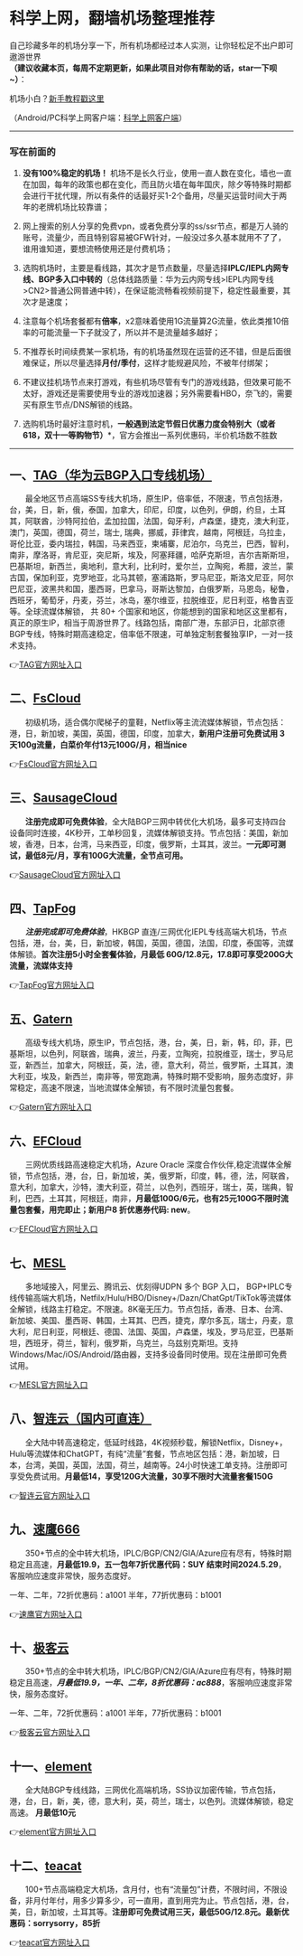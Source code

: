 # 科学上网，翻墙机场整理推荐

自己珍藏多年的机场分享一下，所有机场都经过本人实测，让你轻松足不出户即可遨游世界   
**（建议收藏本页，每周不定期更新，如果此项目对你有帮助的话，star一下呗~）**：

机场小白？[新手教程戳这里](https://github.com/WallKiller-glitch/V2raySSSSRShare/tree/main/%E6%96%B0%E6%89%8B%E4%BD%BF%E7%94%A8%E6%95%99%E7%A8%8B)

（Android/PC科学上网客户端：[科学上网客户端](https://github.com/WallKiller-glitch/V2raySSSSRShare/blob/main/%E7%A7%91%E5%AD%A6%E4%B8%8A%E7%BD%91%E5%AE%A2%E6%88%B7%E7%AB%AF%EF%BC%8C%E9%9C%80%E8%A6%81%E8%87%AA%E5%8F%96.md)）

------
### 写在前面的
1. **没有100%稳定的机场！** 机场不是长久行业，使用一直人数在变化，墙也一直在加固，每年的政策也都在变化，而且防火墙在每年国庆，除夕等特殊时期都会进行干扰代理，所以有条件的话最好买1-2个备用，尽量买运营时间大于两年的老牌机场比较靠谱；
 
2. 网上搜索的别人分享的免费vpn，或者免费分享的ss/ssr节点，都是万人骑的账号，流量少，而且特别容易被GFW针对，一般没过多久基本就用不了了，谁用谁知道，要想流畅使用还是付费机场；

3. 选购机场时，主要是看线路，其次才是节点数量，尽量选择**IPLC/IEPL内网专线、BGP多入口中转的**（总体线路质量：华为云内网专线>IEPL内网专线>CN2>普通公网普通中转），在保证能流畅看视频前提下，稳定性最重要，其次才是速度；

4. 注意每个机场套餐都有**倍率**，x2意味着使用1G流量算2G流量，依此类推10倍率的可能流量一下子就没了，所以并不是流量越多越好；

5. 不推荐长时间续费某一家机场，有的机场虽然现在运营的还不错，但是后面很难保证，所以尽量选择**月付/季付**，这样才能规避风险，不被年付绑架；

6. 不建议挂机场节点来打游戏，有些机场尽管有专门的游戏线路，但效果可能不太好，游戏还是需要使用专业的游戏加速器；另外需要看HBO，奈飞的，需要买有原生节点/DNS解锁的线路。

7. 选购机场时最好注意时机，**一般遇到法定节假日优惠力度会特别大（或者618，双十一等购物节）***，官方会推出一系列优惠码，半价机场数不胜数

------

## 一、[TAG（华为云BGP入口专线机场）](https://tagss04.pro/#/auth/uymBgx8S)

&emsp;&emsp;最全地区节点高端SS专线大机场，原生IP，倍率低，不限速，节点包括港，台，美，日，新，俄，泰国，加拿大，印尼，印度，以色列，伊朗，约旦，土耳其，阿联酋，沙特阿拉伯，孟加拉国，法国，匈牙利，卢森堡，捷克，澳大利亚，澳门，英国，德国，荷兰，瑞士, 瑞典，挪威，菲律宾，越南，阿根廷，乌拉圭，哥伦比亚，委内瑞拉，韩国，马来西亚，柬埔寨，尼泊尔，乌克兰，巴西，智利，南非，摩洛哥，肯尼亚，突尼斯，埃及，阿塞拜疆，哈萨克斯坦，吉尔吉斯斯坦，巴基斯坦，新西兰，奥地利，意大利，比利时，爱尔兰，立陶宛，希腊，波兰，蒙古国，保加利亚，克罗地亚，北马其顿，塞浦路斯，罗马尼亚，斯洛文尼亚，阿尔巴尼亚，波黑共和国，墨西哥，巴拿马，哥斯达黎加，白俄罗斯，马恩岛，秘鲁，西班牙，葡萄牙，丹麦，芬兰，冰岛，塞尔维亚，拉脱维亚，尼日利亚，格鲁吉亚等。全球流媒体解锁， 共 80+ 个国家和地区，你能想到的国家和地区这里都有，真正的原生IP，相当于周游世界了。线路包括，南部广港，东部沪日，北部京德 BGP专线，特殊时期高速稳定，倍率低不限速，可单独定制套餐独享IP，一对一技术支持。

👉[TAG官方网址入口](https://tagss04.pro/#/auth/uymBgx8S)


## 二、[FsCloud](https://dash.996cloud.top/#/register?code=rsFPPHnq)

&emsp;&emsp;初级机场，适合偶尔爬梯子的童鞋，Netflix等主流流媒体解锁，节点包括：港，日，新加坡，美国，英国，德国，印度，加拿大，**新用户注册可免费试用 3 天100g流量，白菜价年付13元100G/月，相当nice**

👉[FsCloud官方网址入口](https://dash.996cloud.top/#/register?code=rsFPPHnq)


## 三、[SausageCloud](https://reborn.kaochang.ltd/#/register?code=dx2i5cif)

&emsp;&emsp;**注册完成即可免费体验**，全大陆BGP三网中转优化大机场，最多可支持四台设备同时连接，4K秒开，工单秒回复，流媒体解锁支持。节点包括：美国，新加坡，香港，日本，台湾，马来西亚，印度，俄罗斯，土耳其，波兰。**一元即可测试，最低8元/月，享有100G大流量，全节点可用。**

👉[SausageCloud官方网址入口](https://reborn.kaochang.ltd/#/register?code=dx2i5cif)


## 四、[TapFog](https://tapfog.com/#/register?code=TCEXhxI9)

&emsp;&emsp;***注册完成即可免费体验***，HKBGP 直连/三网优化IEPL专线高端大机场，节点包括，港，台，美，日，新加坡，韩国，英国，德国，法国，印度，泰国等，流媒体解锁。**首次注册5小时全套餐体验，月最低 60G/12.8元，17.8即可享受200G大流量，流媒体支持**

👉[TapFog官方网址入口](https://tapfog.com/#/register?code=TCEXhxI9)


## 五、[Gatern](https://shuttle.gt-in.com/aff.php?aff=2437)

&emsp;&emsp;高级专线大机场，原生IP，节点包括，港，台，美，日，新，韩，印，菲，巴基斯坦，以色列，阿联酋，瑞典，波兰，丹麦，立陶宛，拉脱维亚，瑞士，罗马尼亚，新西兰，加拿大，阿根廷，英，法，德，意大利，荷兰，俄罗斯，土耳其，澳大利亚，埃及，新西兰，南非等，带宽跑满，特殊时期不受影响，服务态度好，非常稳定，高速不限速，当地流媒体全解锁，有不限时流量包套餐。

👉[Gatern官方网址入口](https://shuttle.gt-all.com/aff.php?aff=2437)


## 六、[EFCloud](https://www.easyfastcloud.com/#/register?code=kte30YEi)

&emsp;&emsp;三网优质线路高速稳定大机场，Azure Oracle 深度合作伙伴,稳定流媒体全解锁，节点包括，港，台，日，新加坡，美，俄罗斯，印度，韩，德，法，阿联酋，意大利，加拿大，沙特，澳大利亚，荷兰，以色列，西班牙，瑞士，英，瑞典，智利，巴西，土耳其，阿根廷，南非，**月最低100G/6元，也有25元100G不限时流量包套餐，用完即止；新用户8 折优惠券代码: new**。

👉[EFCloud官方网址入口](https://www.easyfastcloud.com/#/register?code=kte30YEi)


## 七、[MESL](https://in.mesl.cloud/#/register?code=hRteYPbP)

&emsp;&emsp;多地域接入，阿里云、腾讯云、优刻得UDPN 多个 BGP 入口， BGP+IPLC专线传输高端大机场，Netfilx/Hulu/HBO/Disney+/Dazn/ChatGpt/TikTok等流媒体全解锁，线路主打稳定。不限速。8K毫无压力。节点包括，香港、日本、台湾、新加坡、美国、墨西哥、韩国，土耳其、巴西，捷克，摩尔多瓦，瑞士，丹麦，意大利，尼日利亚，阿根廷、德国、法国、英国，卢森堡，埃及，罗马尼亚，巴基斯坦，西班牙，荷兰，智利，俄罗斯，乌克兰，乌兹别克斯坦。支持Windows/Mac/iOS/Android/路由器，支持多设备同时使用。现在注册即可免费试用。

👉[MESL官方网址入口](https://in.mesl.cloud/#/register?code=hRteYPbP)


## 八、[智连云（国内可直连）](https://zhilianyun.xyz/#/register?code=7wOIOjnh)

&emsp;&emsp;全大陆中转高速稳定，低延时线路，4K视频秒载，解锁Netflix，Disney+，Hulu等流媒体和ChatGPT，有纯“流量”套餐，节点地区包括：港，新加坡，日本，台湾，美国，英国，法国，荷兰，越南等。24小时快速工单支持。注册即可享受免费试用。**月最低14，享受120G大流量，30享不限时大流量套餐150G**

👉[智连云官方网址入口](https://zhilianyun.xyz/#/register?code=7wOIOjnh)


## 九、[速鹰666](https://sy7770.com/auth/register?code=Rpe0)

&emsp;&emsp;350+节点的全中转大机场，IPLC/BGP/CN2/GIA/Azure应有尽有，特殊时期稳定且高速，**月最低19.9，五一包年7折优惠代码：SUY 结束时间2024.5.29**，客服响应速度非常快，服务态度好。

一年、二年，72折优惠码：a1001 半年，77折优惠码：b1001

👉[速鹰官方网址入口](https://sy7770.com/auth/register?code=Rpe0)


## 十、[极客云](https://jikeq87.xyz/auth/register?code=8kiY)

&emsp;&emsp;350+节点的全中转大机场，IPLC/BGP/CN2/GIA/Azure应有尽有，特殊时期稳定且高速，***月最低19.9，一年、二年，8折优惠码：ac888***，客服响应速度非常快，服务态度好。

一年、二年，72折优惠码：a1001 半年，77折优惠码：b1001

👉[极客云官方网址入口](https://jikeq87.xyz/auth/register?code=8kiY)


## 十一、[element](https://api.yuansu.uk/v1/guest/i/2pEZT8J0)

&emsp;&emsp;全大陆BGP专线线路，三网优化高端机场，SS协议加密传输，节点包括，港，台，日，新，美，德，意大利，英，荷兰，瑞士，以色列。流媒体解锁，稳定高速。
**月最低10元**

👉[element官方网址入口](https://api.yuansu.uk/v1/guest/i/2pEZT8J0)


## 十二、[teacat](https://teacat.cloud/#/register?code=H3L7bmCz)

&emsp;&emsp;100+节点高端稳定大机场，含月付，也有“流量包”计费，不限时间，不限设备，非月付年付，用多少算多少，可一直用，直到用完为止。节点包括，港，台，美，日，新加坡，土耳其等。**注册即可免费试用三天，最低50G/12.8元。最新优惠码：sorrysorry，85折**

👉[teacat官方网址入口](https://teacat.cloud/#/register?code=H3L7bmCz)  



